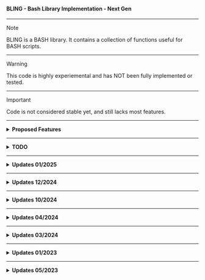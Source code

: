 
<h4> BLING - Bash Library Implementation - Next Gen </h4>
<hr>

> [!NOTE]
> BLING is a BASH library.  It contains a collection of functions useful for BASH scripts.
<hr>

> [!WARNING]
> This code is highly experiemental and has NOT been fully implemented or tested.
<hr>

> [!IMPORTANT]
> Code is not considered stable yet, and still lacks most features.

<hr>


  
<div id="Proposed-Features">
  <details>
    <summary>
      <b>Proposed Features</b>
    </summary>
      <ul>
        <li> :ballot_box_with_check: [PLANNED] Each function is contained within its own file. :ballot_box_with_check: </li>
        <li> :ballot_box_with_check: [PLANNED] An easy way to easily integrate the library into future scripts. :ballot_box_with_check: </li>
        <li> :ballot_box_with_check: [PLANNED] RPM/DEB packaging for various platforms (Fedora/CentOS/Debian/Ubuntu/Raspberry Pi, etc.) :ballot_box_with_check: </li>
        <li> :x: [DEPRECATED] A script that parses all functions in functions/ folder into a single library file. :x: </li> 
        <li> :x: [DEPRECATED] A utility to allow running an individual function for testing purposes. (ftest or functest) :x: </li> 
      </ul>
</details>
</div>
<hr>
<div id="TODO">
  <details>
    <summary>
    <b>TODO</b>
    </summary>
    <ul>
      <li> :heavy_check_mark: [TESTABLE] Finish implementing ColorLib a.k.a. Cecho. :heavy_check_mark: </li>
      <li> :heavy_check_mark:  [TESTABLE] Rename all functions to use .bfunc extension. :heavy_check_mark: </li>
      <li> :ballot_box_with_check:  [IN PROGRESS] Create Config Loader.  :ballot_box_with_check: </li> 
      <li> :ballot_box_with_check:  [IN PROGRESS] Create Function Loader.  :ballot_box_with_check: </li> 
      <li> :ballot_box_with_check:  [IN PROGRESS] Add a plethora of useful functions.  :ballot_box_with_check: </li> 
      <li> :ballot_box_with_check:     [IN PROGRESS] Test all functions. </li> 
      <li> :ballot_box_with_check: [PLANNED] Use -v for verbose as argument for each function; use -q for quiet. :ballot_box_with_check: </li>
      <li> :x: [DEPRECATED] Fix BuildLib.sh script: backups aren't moved to $BackupDir. :x: </li>
      <li> :x: [DEPRECATED] Test new BuildLib2.sh utility - Uses a separate functions file (BuildLib.func). :x: </li>
      <li> :x: [DEPRECATED] Ensure that move of built libraries to /lib works as expected. :x: </li>
    </ul>
  </details>
</div>


<hr>
<div id="Updates_01-2025">
  <details>
    <summary>
      <b>Updates 01/2025</b>
    </summary>
      <ul>
        <li> Add CheckCommand function (UNTESTED!). </li>
        <li> Rename NewCecho.bfunc to Cecho.bfunc. </li>
      </ul>
  </details>
</div>





<hr>
<div id="Updates_12-2024">
  <details>
    <summary>
      <b>Updates 12/2024</b>
    </summary>
      <ul>
        <li> Enhance DisplayLine Function. </li>
        <li> Move a few functions into production from TESTING. </li>
        <li> Partial development and enhancement of some functions, including IfFileExists, AdvancedLoader, and SourceIfFileExists. </li>
      </ul>
  </details>
</div>

<hr>
<div id="Updates_10-2024">
  <details>
    <summary>
      <b>Updates 10/2024</b>
    </summary>
      <ul>
        <li> Add new functions: fliptool3, fliptool4, displayline, Pause, &  KTool. </li>
      </ul>
  </details>
</div>

<hr>
<div id="Updates_04-2024">
  <details>
    <summary>
      <b>Updates 04/2024</b>
    </summary>
      <ul>
        <li> Add new function duls. </li>
      </ul>
  </details>
</div>

<hr>
<div id="Updates_03-2024">
  <details>
    <summary>
      <b>Updates 03/2024</b>
    </summary>
      <ul>
        <li> Add new functions IfFileExists and IfFolderExists. </li>
      </ul>
  </details>
</div>

<hr>
<div id="Updates_01-2023">
  <details>
    <summary>
      <b>Updates 01/2023</b>
    </summary>
      <ul>
        <li> ColorEcho now resides inside its own repo. </li>
        <li> The BuildLib Tool may no longer be necessary.  We can use a for statement to parse all .func files at once. </li>
        <li> A few new functions (Cecho, FLIPTool) have been added. </li>
      </ul>
  </details>
 </div>
 
 <hr>
<div id="Updates_05-2023">
  <details>
    <summary>
      <b>Updates 05/2023</b>
    </summary>
      <ul>
        <li> Added _Plugins-Dev Folder. </li>
        <li> Migrated contents of tcs-scripts repo to _Plugins-Dev. </li>
      </ul>
 </div>
  </details>
